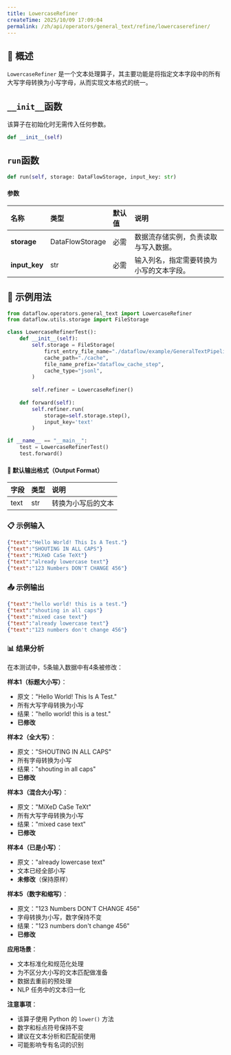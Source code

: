 ```yaml
---
title: LowercaseRefiner
createTime: 2025/10/09 17:09:04
permalink: /zh/api/operators/general_text/refine/lowercaserefiner/
---
```


## 📘 概述
`LowercaseRefiner` 是一个文本处理算子，其主要功能是将指定文本字段中的所有大写字母转换为小写字母，从而实现文本格式的统一。

## `__init__`函数
该算子在初始化时无需传入任何参数。

```python
def __init__(self)
```

## `run`函数
```python
def run(self, storage: DataFlowStorage, input_key: str)
```
#### 参数
| 名称          | 类型              | 默认值 | 说明                                     |
| :------------ | :---------------- | :----- | :--------------------------------------- |
| **storage**   | DataFlowStorage   | 必需   | 数据流存储实例，负责读取与写入数据。       |
| **input_key** | str               | 必需   | 输入列名，指定需要转换为小写的文本字段。 |

## 🧠 示例用法

```python
from dataflow.operators.general_text import LowercaseRefiner
from dataflow.utils.storage import FileStorage

class LowercaseRefinerTest():
    def __init__(self):
        self.storage = FileStorage(
            first_entry_file_name="./dataflow/example/GeneralTextPipeline/lowercase_test_input.jsonl",
            cache_path="./cache",
            file_name_prefix="dataflow_cache_step",
            cache_type="jsonl",
        )
        
        self.refiner = LowercaseRefiner()
        
    def forward(self):
        self.refiner.run(
            storage=self.storage.step(),
            input_key='text'
        )

if __name__ == "__main__":
    test = LowercaseRefinerTest()
    test.forward()
```

#### 🧾 默认输出格式（Output Format）

| 字段 | 类型 | 说明 |
| :--- | :---- | :---------- |
| text | str | 转换为小写后的文本 |

### 📋 示例输入

```json
{"text":"Hello World! This Is A Test."}
{"text":"SHOUTING IN ALL CAPS"}
{"text":"MiXeD CaSe TeXt"}
{"text":"already lowercase text"}
{"text":"123 Numbers DON'T CHANGE 456"}
```

### 📤 示例输出

```json
{"text":"hello world! this is a test."}
{"text":"shouting in all caps"}
{"text":"mixed case text"}
{"text":"already lowercase text"}
{"text":"123 numbers don't change 456"}
```

### 📊 结果分析

在本测试中，5条输入数据中有4条被修改：

**样本1（标题大小写）**：
- 原文："Hello World! This Is A Test."
- 所有大写字母转换为小写
- 结果："hello world! this is a test."
- **已修改**

**样本2（全大写）**：
- 原文："SHOUTING IN ALL CAPS"
- 所有字母转换为小写
- 结果："shouting in all caps"
- **已修改**

**样本3（混合大小写）**：
- 原文："MiXeD CaSe TeXt"
- 所有大写字母转换为小写
- 结果："mixed case text"
- **已修改**

**样本4（已是小写）**：
- 原文："already lowercase text"
- 文本已经全部小写
- **未修改**（保持原样）

**样本5（数字和缩写）**：
- 原文："123 Numbers DON'T CHANGE 456"
- 字母转换为小写，数字保持不变
- 结果："123 numbers don't change 456"
- **已修改**

**应用场景**：
- 文本标准化和规范化处理
- 为不区分大小写的文本匹配做准备
- 数据去重前的预处理
- NLP 任务中的文本归一化

**注意事项**：
- 该算子使用 Python 的 `lower()` 方法
- 数字和标点符号保持不变
- 建议在文本分析和匹配前使用
- 可能影响专有名词的识别
